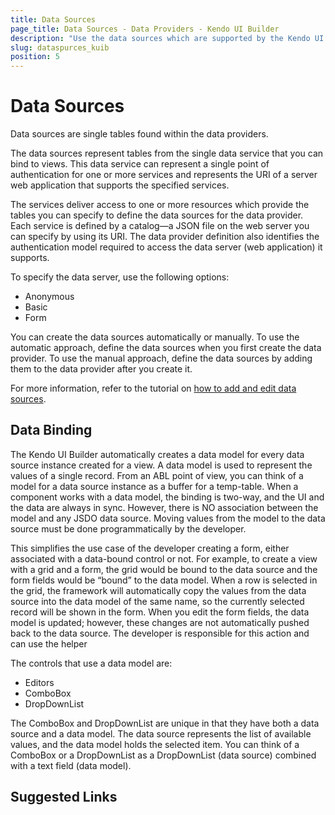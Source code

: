 ```yaml
---
title: Data Sources
page_title: Data Sources - Data Providers - Kendo UI Builder
description: "Use the data sources which are supported by the Kendo UI Builder tool for creating and managing Angular and AngularJS-based web applications."
slug: dataspurces_kuib
position: 5
---
```


# Data Sources

Data sources are single tables found within the data providers.

The data sources represent tables from the single data service that you can bind to views. This data service can represent a single point of authentication for one or more services and represents the URI of a server web application that supports the specified services.

The services deliver access to one or more resources which provide the tables you can specify to define the data sources for the data provider. Each service is defined by a catalog&mdash;a JSON file on the web server you can specify by using its URI. The data provider definition also identifies the authentication model required to access the data server (web application) it supports.

To specify the data server, use the following options:

* Anonymous
* Basic
* Form

You can create the data sources automatically or manually. To use the automatic approach, define the data sources when you first create the data provider. To use the manual approach, define the data sources by adding them to the data provider after you create it.

For more information, refer to the tutorial on [how to add and edit data sources]().

## Data Binding

The Kendo UI Builder automatically creates a data model for every data source instance created for a view. A data model is used to represent the values of a single record. From an ABL point of view, you can think of a model for a data source instance as a buffer for a temp-table. When a component works with a data model, the binding is two-way, and the UI and the data are always in sync. However, there is NO association between the model and any JSDO data source. Moving values from the model to the data source must be done programmatically by the developer.

This simplifies the use case of the developer creating a form, either associated with a data-bound control or not. For example, to create a view with a grid and a form, the grid would be bound to the data source and the form fields would be “bound” to the data model. When a row is selected in the grid, the framework will automatically copy the values from the data source into the data model of the same name, so the currently selected record will be shown in the form. When you edit the form fields, the data model is updated; however, these changes are not automatically pushed back to the data source. The developer is responsible for this action and can use the helper

The controls that use a data model are:
* Editors
* ComboBox
* DropDownList

The ComboBox and DropDownList are unique in that they have both a data source and a data model. The data source represents the list of available values, and the data model holds the selected item. You can think of a ComboBox or a DropDownList as a DropDownList (data source) combined with a text field (data model).

## Suggested Links
